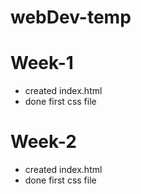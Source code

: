 # webDev-temp

# Week-1
- created index.html
- done first css file

# Week-2
- created index.html
- done first css file
